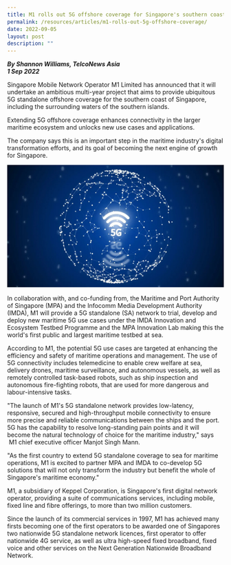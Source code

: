 ```yaml
---
title: M1 rolls out 5G offshore coverage for Singapore's southern coast
permalink: /resources/articles/m1-rolls-out-5g-offshore-coverage/
date: 2022-09-05
layout: post
description: ""
---
```

***By Shannon Williams, TelcoNews Asia <br>
1 Sep 2022***

Singapore Mobile Network Operator M1 Limited has announced that it will undertake an ambitious multi-year project that aims to provide ubiquitous 5G standalone offshore coverage for the southern coast of Singapore, including the surrounding waters of the southern islands.

Extending 5G offshore coverage enhances connectivity in the larger maritime ecosystem and unlocks new use cases and applications.

The company says this is an important step in the maritime industry's digital transformation efforts, and its goal of becoming the next engine of growth for Singapore.

![m1 and 5G offshore coverage pic](/images/articles/M1%20rolls%20out%205G%20offshore%20coverage.jpg)

In collaboration with, and co-funding from, the Maritime and Port Authority of Singapore (MPA) and the Infocomm Media Development Authority (IMDA), M1 will provide a 5G standalone (SA) network to trial, develop and deploy new maritime 5G use cases under the IMDA Innovation and Ecosystem Testbed Programme and the MPA Innovation Lab making this the world's first public and largest maritime testbed at sea.

According to M1, the potential 5G use cases are targeted at enhancing the efficiency and safety of maritime operations and management. The use of 5G connectivity includes telemedicine to enable crew welfare at sea, delivery drones, maritime surveillance, and autonomous vessels, as well as remotely controlled task-based robots, such as ship inspection and autonomous fire-fighting robots, that are used for more dangerous and labour-intensive tasks.

"The launch of M1's 5G standalone network provides low-latency, responsive, secured and high-throughput mobile connectivity to ensure more precise and reliable communications between the ships and the port. 5G has the capability to resolve long-standing pain points and it will become the natural technology of choice for the maritime industry," says  M1 chief executive officer Manjot Singh Mann.

"As the first country to extend 5G standalone coverage to sea for maritime operations, M1 is excited to partner MPA and IMDA to co-develop 5G solutions that will not only transform the industry but benefit the whole of Singapore's maritime economy."

M1, a subsidiary of Keppel Corporation, is Singapore's first digital network operator, providing a suite of communications services, including mobile, fixed line and fibre offerings, to more than two million customers.

Since the launch of its commercial services in 1997, M1 has achieved many firsts becoming one of the first operators to be awarded one of Singapores two nationwide 5G standalone network licences, first operator to offer nationwide 4G service, as well as ultra high-speed fixed broadband, fixed voice and other services on the Next Generation Nationwide Broadband Network.

